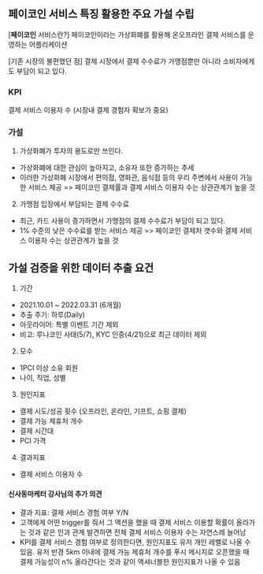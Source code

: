 ## **페이코인** 서비스 특징 활용한 주요 가설 수립

[**페이코인** 서비스란?]
페이코인이라는 가상화폐를 활용해 온오프라인 결제 서비스를 운영하는 어플리케이션

[기존 시장의 불편했던 점]
결제 시장에서 결제 수수료가 가맹점뿐만 아니라 소비자에게도 부담이 되고 있다.

### KPI 
결제 서비스 이용자 수 (시장내 결제 경험자 확보가 중요)

### 가설
1. 가상화폐가 투자의 용도로만 쓰인다.
- 가상화폐에 대한 관심이 높아지고, 소유자 또한 증가하는 추세
- 이러한 가상화폐 시장에서 편의점, 영화관, 음식점 등의 우리 주변에서 사용이 가능한 서비스 제공
=> 페이코인 결제률과 결제 서비스 이용자 수는 상관관계가 높을 것

2. 가맹점 입장에서 부담되는 결제 수수료
- 최근, 카드 사용이 증가하면서 가맹점의 결제 수수료가 부담이 되고 있다.
- 1% 수준의 낮은 수수료를 받는 서비스 제공
=> 페이코인 결제처 갯수와 결제 서비스 이용자 수는 상관관계가 높을 것

## 가설 검증을 위한 데이터 추출 요건
1. 기간
* 2021.10.01 ~ 2022.03.31 (6개월)
* 추출 주기: 하루(Daily)
* 아웃라이어: 특별 이벤트 기간 제외
* 비고: 루나코인 사태(5/7), KYC 인증(4/21)으로 최근 데이터 제외

2. 모수
* 1PCI 이상 소유 회원
* 나이, 직업, 성별

3. 원인지표
* 결제 시도/성공 횟수
(오프라인, 온라인, 기프트, 쇼핑 결제)
* 결제 가능 제휴처 개수
* 결제 시간대
* PCI 가격

4. 결과지표
* 결제 서비스 이용자 수


#### 신사동마케터 강사님의 추가 의견
* 결과 지표: 결제 서비스 경험 여부 Y/N
* 고객에게 어떤 trigger를 줘서 그 액션을 했을 때 결제 서비스 이용할 확률이 올라가는 것과 같은 인과 관계 발견하면 전체 결제 서비스 이용자 수는 자연스레 늘어남
* KPI를 결제 서비스 경험 여부로 정의한다면, 원인지표도 유저 개인 레벨로 나올 수 있음. 유저 반경 5km 이내에 결제 가능 제휴처 개수를 푸시 메시지로 오픈했을 때 결제 가능성이 n% 올라간다는 것과 같이 액셔너블한 원인지표가 나올 수 있음

